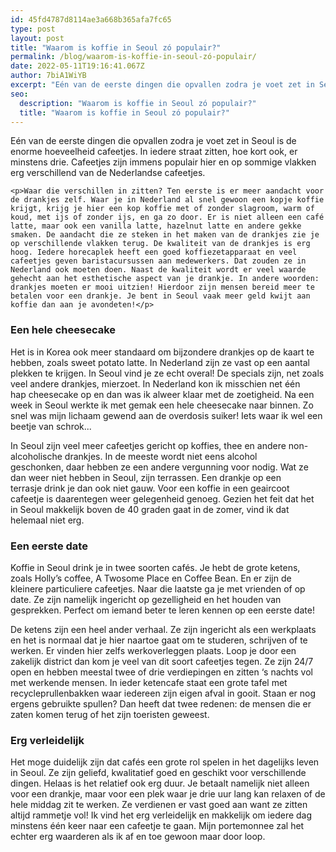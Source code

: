 ```yaml
---
id: 45fd4787d8114ae3a668b365afa7fc65
type: post
layout: post
title: "Waarom is koffie in Seoul zó populair?"
permalink: /blog/waarom-is-koffie-in-seoul-zó-populair/
date: 2022-05-11T19:16:41.067Z
author: 7biA1WiYB
excerpt: "Eén van de eerste dingen die opvallen zodra je voet zet in Seoul is de enorme hoeveelheid cafeetjes. In iedere straat zitten, hoe kort ook, er minstens drie. Cafeetjes zijn immens populair hier en op sommige vlakken erg verschillend van de Nederlandse cafeetjes.  "
seo:
  description: "Waarom is koffie in Seoul zó populair?"
  title: "Waarom is koffie in Seoul zó populair?"
---
```

Eén van de eerste dingen die opvallen zodra je voet zet in Seoul is de enorme hoeveelheid cafeetjes. In iedere straat zitten, hoe kort ook, er minstens drie. Cafeetjes zijn immens populair hier en op sommige vlakken erg verschillend van de Nederlandse cafeetjes.  

    <p>Waar die verschillen in zitten? Ten eerste is er meer aandacht voor de drankjes zelf. Waar je in Nederland al snel gewoon een kopje koffie krijgt, krijg je hier een kop koffie met of zonder slagroom, warm of koud, met ijs of zonder ijs, en ga zo door. Er is niet alleen een café latte, maar ook een vanilla latte, hazelnut latte en andere gekke smaken. De aandacht die ze steken in het maken van de drankjes zie je op verschillende vlakken terug. De kwaliteit van de drankjes is erg hoog. Iedere horecaplek heeft een goed koffiezetapparaat en veel cafeetjes geven baristacursussen aan medewerkers. Dat zouden ze in Nederland ook moeten doen. Naast de kwaliteit wordt er veel waarde gehecht aan het esthetische aspect van je drankje. In andere woorden: drankjes moeten er mooi uitzien! Hierdoor zijn mensen bereid meer te betalen voor een drankje. Je bent in Seoul vaak meer geld kwijt aan koffie dan aan je avondeten!</p>
<h3>Een hele cheesecake</h3>
<p>Het is in Korea ook meer standaard om bijzondere drankjes op de kaart te hebben, zoals sweet potato latte. In Nederland zijn ze vast op een aantal plekken te krijgen. In Seoul vind je ze echt overal! De specials zijn, net zoals veel andere drankjes, mierzoet. In Nederland kon ik misschien net één hap cheesecake op en dan was ik alweer klaar met de zoetigheid. Na een week in Seoul werkte ik met gemak een hele cheesecake naar binnen. Zo snel was mijn lichaam gewend aan de overdosis suiker! Iets waar ik wel een beetje van schrok...</p>
<p>In Seoul zijn veel meer cafeetjes gericht op koffies, thee en andere non-alcoholische drankjes. In de meeste wordt niet eens alcohol geschonken, daar hebben ze een andere vergunning voor nodig. Wat ze dan weer niet hebben in Seoul, zijn terrassen. Een drankje op een terrasje drink je dan ook niet gauw. Voor een koffie in een geaircoot cafeetje is daarentegen weer gelegenheid genoeg. Gezien het feit dat het in Seoul makkelijk boven de 40 graden gaat in de zomer, vind ik dat helemaal niet erg.</p>
<h3>Een eerste date</h3>
<p>Koffie in Seoul drink je in twee soorten cafés. Je hebt de grote ketens, zoals Holly’s coffee, A Twosome Place en Coffee Bean. En er zijn de kleinere particuliere cafeetjes. Naar die laatste ga je met vrienden of op date. Ze zijn namelijk ingericht op gezelligheid en het houden van gesprekken. Perfect om iemand beter te leren kennen op een eerste date!</p>
<p>De ketens zijn een heel ander verhaal. Ze zijn ingericht als een werkplaats en het is normaal dat je hier naartoe gaat om te studeren, schrijven of te werken. Er vinden hier zelfs werkoverleggen plaats. Loop je door een zakelijk district dan kom je veel van dit soort cafeetjes tegen. Ze zijn 24/7 open en hebben meestal twee of drie verdiepingen en zitten ‘s nachts vol met werkende mensen. In ieder ketencafe staat een grote tafel met recycleprullenbakken waar iedereen zijn eigen afval in gooit. Staan er nog ergens gebruikte spullen? Dan heeft dat twee redenen: de mensen die er zaten komen terug of het zijn toeristen geweest.</p>
<h3>Erg verleidelijk</h3>
<p>Het moge duidelijk zijn dat cafés een grote rol spelen in het dagelijks leven in Seoul. Ze zijn geliefd, kwalitatief goed en geschikt voor verschillende dingen. Helaas is het relatief ook erg duur. Je betaalt namelijk niet alleen voor een drankje, maar voor een plek waar je drie uur lang kan relaxen of de hele middag zit te werken. Ze verdienen er vast goed aan want ze zitten altijd rammetje vol! Ik vind het erg verleidelijk en makkelijk om iedere dag minstens één keer naar een cafeetje te gaan. Mijn portemonnee zal het echter erg waarderen als ik af en toe gewoon maar door loop.</p>  
